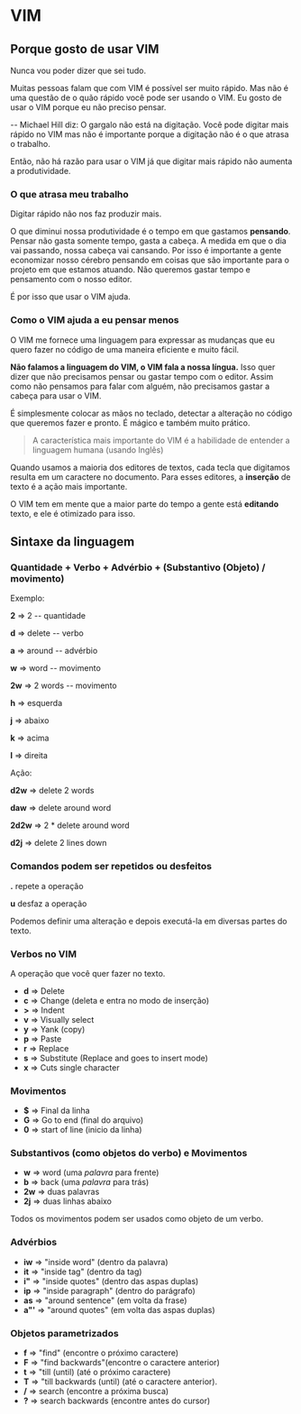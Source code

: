 # VIM

## Porque gosto de usar VIM

Nunca vou poder dizer que sei tudo.

Muitas pessoas falam que com VIM é possível ser muito rápido.
Mas não é uma questão de o quão rápido você pode ser usando o VIM.
Eu gosto de usar o VIM porque eu não preciso pensar.

-- Michael Hill diz: O gargalo não está na digitação.
Você pode digitar mais rápido no VIM mas não é importante porque a digitação não
é o que atrasa o trabalho.

Então, não há razão para usar o VIM já que digitar mais rápido não aumenta a produtividade.

### O que atrasa meu trabalho

Digitar rápido não nos faz produzir mais.

O que diminui nossa produtividade é o tempo em que gastamos **pensando**.
Pensar não gasta somente tempo, gasta a cabeça.
A medida em que o dia vai passando, nossa cabeça vai cansando.
Por isso é importante a gente economizar nosso cérebro pensando em coisas que
são importante para o projeto em que estamos atuando.
Não queremos gastar tempo e pensamento com o nosso editor.

É por isso que usar o VIM ajuda.

### Como o VIM ajuda a eu pensar menos

O VIM me fornece uma linguagem para expressar as mudanças que eu quero fazer
no código de uma maneira eficiente e muito fácil.

**Não falamos a linguagem do VIM, o VIM fala a nossa língua.**
Isso quer dizer que não precisamos pensar ou gastar tempo com o editor.
Assim como não pensamos para falar com alguém,
não precisamos gastar a cabeça para usar o VIM.

É simplesmente colocar as mãos no teclado,
detectar a alteração no código que queremos fazer e pronto.
É mágico e também muito prático.

> A característica mais importante do VIM
é a habilidade de entender a linguagem humana (usando Inglês)

Quando usamos a maioria dos editores de textos,
cada tecla que digitamos resulta em um caractere no documento.
Para esses editores, a **inserção** de texto é a ação mais importante.

O VIM tem em mente que a maior parte do tempo a gente está **editando** texto,
e ele é otimizado para isso.

## Sintaxe da linguagem

### Quantidade + Verbo + Advérbio + (Substantivo (Objeto) / movimento)

Exemplo:

**2** => 2 -- quantidade

**d** => delete -- verbo

**a** => around -- advérbio

**w** => word -- movimento

**2w** => 2 words -- movimento

**h** => esquerda

**j** => abaixo

**k** => acima

**l** => direita

Ação:

**d2w** => delete 2 words

**daw** => delete around word

**2d2w** => 2 * delete around word

**d2j** => delete 2 lines down

### Comandos podem ser repetidos ou desfeitos

**.** repete a operação

**u** desfaz a operação

Podemos definir uma alteração e depois executá-la em
diversas partes do texto.

### Verbos no VIM

A operação que você quer fazer no texto.

* **d** => Delete
* **c** => Change (deleta e entra no modo de inserção)
* **>** => Indent
* **v** => Visually select
* **y** => Yank (copy)
* **p** => Paste
* **r** => Replace
* **s** => Substitute (Replace and goes to insert mode)
* **x** => Cuts single character

### Movimentos

* **$** => Final da linha
* **G** => Go to end (final do arquivo)
* **0** => start of line (inicio da linha)

### Substantivos (como objetos do verbo) e Movimentos

* **w** => word (uma *palavra* para frente)
* **b** => back (uma *palavra* para trás)
* **2w** => duas palavras
* **2j** => duas linhas abaixo

Todos os movimentos podem ser usados como objeto de um verbo.

### Advérbios

* **iw** => "inside word" (dentro da palavra)
* **it** => "inside tag" (dentro da tag)
* **i"** => "inside quotes" (dentro das aspas duplas)
* **ip** => "inside paragraph" (dentro do parágrafo)
* **as** => "around sentence" (em volta da frase)
* **a"'** => "around quotes" (em volta das aspas duplas)

### Objetos parametrizados

* **f** => "find" (encontre o próximo caractere)
* **F** => "find backwards"(encontre o caractere anterior)
* **t** => "till (until) (até o próximo caractere)
* **T** => "till backwards (until) (até o caractere anterior).
* **/** => search (encontre a próxima busca)
* **?** => search backwards (encontre antes do cursor)
